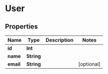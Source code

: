
# User

## Properties
| Name | Type | Description | Notes |
| ------------ | ------------- | ------------- | ------------- |
| **id** | **Int** |  |  |
| **name** | **String** |  |  |
| **email** | **String** |  |  [optional] |



